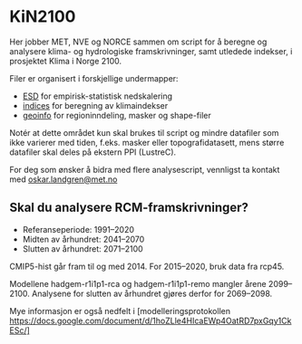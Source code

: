 # KiN2100

Her jobber MET, NVE og NORCE sammen om script for å beregne og analysere klima- og hydrologiske framskrivninger, 
samt utledede indekser, i prosjektet Klima i Norge 2100.

Filer er organisert i forskjellige undermapper:
- [ESD](ESD) for empirisk-statistisk nedskalering
- [indices](indices) for beregning av klimaindekser
- [geoinfo](geoinfo) for regioninndeling, masker og shape-filer

Notér at dette området kun skal brukes til script og mindre datafiler som ikke varierer med tiden, f.eks. masker eller topografidatasett, mens større datafiler skal deles på ekstern PPI (LustreC).

For deg som ønsker å bidra med flere analysescript, vennligst ta kontakt med oskar.landgren@met.no

## Skal du analysere RCM-framskrivninger?

- Referanseperiode: 1991–2020
- Midten av århundret: 2041–2070
- Slutten av århundret: 2071–2100

CMIP5-hist går fram til og med 2014. For 2015–2020, bruk data fra rcp45.

Modellene hadgem-r1i1p1-rca og hadgem-r1i1p1-remo mangler årene 2099–2100. Analysene for slutten av århundret gjøres derfor for 2069–2098.

Mye informasjon er også nedfelt i [modelleringsprotokollen https://docs.google.com/document/d/1hoZLle4HIcaEWp4OatRD7pxGqy1CkESc/]
